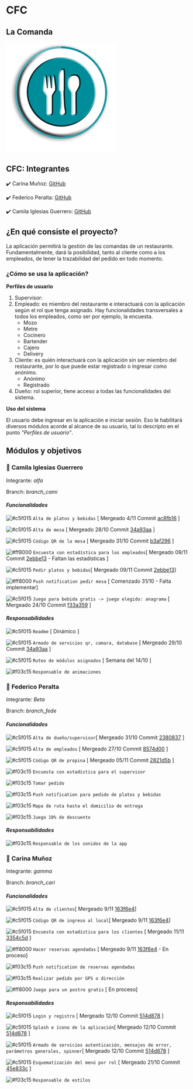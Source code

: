 # CFC
## La Comanda 

![Logo](https://github.com/camilaiglesiasguerrero/TP_PPS_2018_Comanda/blob/master/src/assets/readme/logoFondo.png)

## **CFC: Integrantes** 

:heavy_check_mark: Carina Muñoz: [GitHub](https://github.com/caru08) 

:heavy_check_mark: Federico Peralta: [GitHub](https://github.com/fepe15) 

:heavy_check_mark: Camila Iglesias Guerrero: [GitHub](https://github.com/camilaiglesiasguerrero)      


## ¿En qué consiste el proyecto?
La aplicación permitirá la gestión de las comandas de un restaurante. Fundamentalmente, dará la posibilidad, tanto al cliente como a los empleados, de tener la trazabilidad del pedido en todo momento.

### ¿Cómo se usa la aplicación? 
**Perfiles de usuario**
1. Supervisor:
2. Empleado: es miembro del restaurante e interactuará con la aplicación según el rol que tenga asignado. Hay funcionalidades transversales a todos los empleados, como ser por ejemplo, la encuesta.
     - Mozo
     - Metre
     - Cocinero
     - Bartender
     - Cajero
     - Delivery
3. Cliente: es quién interactuará con la aplicación sin ser miembro del restaurante, por lo que puede estar registrado o ingresar como anónimo. 
     - Anónimo
     - Registrado
4. Dueño: rol superior, tiene acceso a todas las funcionalidades del sistema.

**Uso del sistema**

El usuario debe ingresar en la aplicación e iniciar sesión. Eso le habilitará diversos módulos acorde al alcance de su usuario, tal lo descripto en el punto *"Perfiles de usuario"*.


## **Módulos y objetivos**
### :fork_and_knife: __**Camila Iglesias Guerrero**__  

Integrante: *alfa*

Branch: *branch_cami* 

#### *Funcionalidades*

![#c5f015](https://placehold.it/15/c5f015/000000?text=+) `Alta de platos y bebidas` [ Mergeado 4/11 Commit [ac8fb16](https://github.com/camilaiglesiasguerrero/TP_PPS_2018_Comanda/commit/ac8fb1602bd7bd85f287b09e0f78c53afb1e23ac) ]

![#c5f015](https://placehold.it/15/c5f015/000000?text=+) `Alta de mesa` [ Mergeado 28/10 Commit [34a93aa](https://github.com/camilaiglesiasguerrero/TP_PPS_2018_Comanda/commit/34a93aa714ed8bb31a33a7bc226a7124b0109e45) ]

![#c5f015](https://placehold.it/15/c5f015/000000?text=+) `Código QR de la mesa` [ Mergeado 31/10 Commit [b3af296](https://github.com/camilaiglesiasguerrero/TP_PPS_2018_Comanda/commit/b3af29681418925391e14a7bd0e4af8a1d642770) ]

![#ff8000](https://placehold.it/15/ff8000/000000?text=+) `Encuesta con estadística para los empleados`[ Mergeado 09/11 Commit [2ebbe13](https://github.com/camilaiglesiasguerrero/TP_PPS_2018_Comanda/commit/2ebbe138111437ea3b1e8de315541b1b625798fc) - Faltan las estadísticas ]

![#c5f015](https://placehold.it/15/c5f015/000000?text=+) `Pedir platos y bebidas`[ Mergeado 09/11 Commit [2ebbe13](https://github.com/camilaiglesiasguerrero/TP_PPS_2018_Comanda/commit/2ebbe138111437ea3b1e8de315541b1b625798fc)]

![#ff8000](https://placehold.it/15/ff8000/000000?text=+) `Push notification pedir mesa` [ Comenzado 31/10 - Falta implementar]

![#c5f015](https://placehold.it/15/c5f015/000000?text=+) `Juego para bebida gratis -> juego elegido: anagrama` [ Mergeado 24/10 Commit  [f33a359](https://github.com/camilaiglesiasguerrero/TP_PPS_2018_Comanda/commit/f33a359f9b90e39135fb82d72fbaaa5583225c69) ]

#### *Responsabilidades*

![#c5f015](https://placehold.it/15/c5f015/000000?text=+) `Readme` [ Dinámico ]

![#c5f015](https://placehold.it/15/c5f015/000000?text=+) `Armado de servicios qr, camara, database` [ Mergeado 29/10 Commit [34a93aa](https://github.com/camilaiglesiasguerrero/TP_PPS_2018_Comanda/commit/34a93aa714ed8bb31a33a7bc226a7124b0109e45) ]

![#c5f015](https://placehold.it/15/c5f015/000000?text=+) `Ruteo de módulos asignados` [ Semana del 14/10 ]

![#f03c15](https://placehold.it/15/f03c15/000000?text=+) `Responsable de animaciones`



### :fork_and_knife: __**Federico Peralta**__  

Integrante: *Beta*

Branch: *branch_fede* 


#### *Funcionalidades*

![#c5f015](https://placehold.it/15/c5f015/000000?text=+) `Alta de dueño/supervisor`[ Mergeado 31/10 Commit [2380837](https://github.com/camilaiglesiasguerrero/TP_PPS_2018_Comanda/commit/23808374d0e10b7f2064b9428bc9e816a6f88743) ]

![#c5f015](https://placehold.it/15/c5f015/000000?text=+) `Alta de empleados`  [ Mergeado 27/10 Commit [8574d00](https://github.com/camilaiglesiasguerrero/TP_PPS_2018_Comanda/commit/8574d005b53a2658dc449106ec588dd7502c52cd) ]

![#c5f015](https://placehold.it/15/c5f015/000000?text=+) `Código QR de propina` [ Mergeado 05/11 Commit [2821d5b](https://github.com/camilaiglesiasguerrero/TP_PPS_2018_Comanda/commit/2821d5b0c51f0cd8c40c18392b1c21cf88038e22) ]

![#f03c15](https://placehold.it/15/f03c15/000000?text=+) `Encuesta con estadística para el supervisor`

![#f03c15](https://placehold.it/15/f03c15/000000?text=+) `Tomar pedido`

![#f03c15](https://placehold.it/15/f03c15/000000?text=+) `Push notification para pedido de platos y bebidas`

![#f03c15](https://placehold.it/15/f03c15/000000?text=+) `Mapa de ruta hasta el domicilio de entrega`

![#f03c15](https://placehold.it/15/f03c15/000000?text=+) `Juego 10% de descuento`


#### *Responsabilidades*

![#f03c15](https://placehold.it/15/f03c15/000000?text=+) `Responsable de los sonidos de la app`



### :fork_and_knife: __**Carina Muñoz**__  

Integrante: *gamma*

Branch: *branch_cari* 


#### *Funcionalidades*

![#c5f015](https://placehold.it/15/c5f015/000000?text=+) `Alta de clientes`[ Mergeado 9/11 [163f6e4](https://github.com/camilaiglesiasguerrero/TP_PPS_2018_Comanda/commit/163f6e484c253f3802530447ac31ed00734bf98c)]

![#c5f015](https://placehold.it/15/c5f015/000000?text=+) `Código QR de ingreso al local`[ Mergeado 9/11 [163f6e4](https://github.com/camilaiglesiasguerrero/TP_PPS_2018_Comanda/commit/163f6e484c253f3802530447ac31ed00734bf98c)]

![#c5f015](https://placehold.it/15/c5f015/000000?text=+) `Encuesta con estadística para los clientes` [ Mergeado 11/11 [3354c5d](https://github.com/camilaiglesiasguerrero/TP_PPS_2018_Comanda/commit/3354c5daf5ad046e884df4bfee295307fe644bba) ]

![#ff8000](https://placehold.it/15/ff8000/000000?text=+) `Hacer reservas agendadas` [ Mergeado 9/11 [163f6e4](https://github.com/camilaiglesiasguerrero/TP_PPS_2018_Comanda/commit/163f6e484c253f3802530447ac31ed00734bf98c) - En proceso]

![#f03c15](https://placehold.it/15/f03c15/000000?text=+) `Push notification de reservas agendadas`

![#f03c15](https://placehold.it/15/f03c15/000000?text=+) `Realizar pedido por GPS o dirección`

![#ff8000](https://placehold.it/15/ff8000/000000?text=+) `Juego para un postre gratis` [ En proceso]


#### *Responsabilidades*

![#c5f015](https://placehold.it/15/c5f015/000000?text=+) `Login y registro`  [ Mergeado 12/10 Commit [514d878](https://github.com/camilaiglesiasguerrero/TP_PPS_2018_Comanda/commit/514d878e6318c6e828c72905fea9af0e15ab8a86) ]

![#c5f015](https://placehold.it/15/c5f015/000000?text=+) `Splash e ícono de la aplicación`[ Mergeado 12/10 Commit [514d878](https://github.com/camilaiglesiasguerrero/TP_PPS_2018_Comanda/commit/514d878e6318c6e828c72905fea9af0e15ab8a86) ]

![#c5f015](https://placehold.it/15/c5f015/000000?text=+) `Armado de servicios autenticación, mensajes de error, parámetros generales, spinner`[ Mergeado 12/10 Commit [514d878](https://github.com/camilaiglesiasguerrero/TP_PPS_2018_Comanda/commit/514d878e6318c6e828c72905fea9af0e15ab8a86) ]

![#c5f015](https://placehold.it/15/c5f015/000000?text=+) `Esquematización del menú por rol` [ Mergeado 21/10 Commit [45e833c](https://github.com/camilaiglesiasguerrero/TP_PPS_2018_Comanda/commit/45e833cfe6a5ccf7411bca0930af668120955868) ]

![#f03c15](https://placehold.it/15/f03c15/000000?text=+) `Responsable de estilos`


